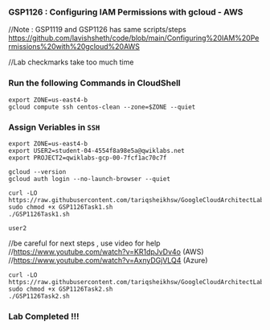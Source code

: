 ### GSP1126 :  Configuring IAM Permissions with gcloud - AWS 

//Note : GSP1119 and GSP1126 has same scripts/steps
https://github.com/lavishsheth/code/blob/main/Configuring%20IAM%20Permissions%20with%20gcloud%20AWS

//Lab checkmarks take too much time 

### Run the following Commands in CloudShell

```
export ZONE=us-east4-b
gcloud compute ssh centos-clean --zone=$ZONE --quiet
```
### Assign Veriables in `SSH`
```
export ZONE=us-east4-b
export USER2=student-04-4554f8a98e5a@qwiklabs.net
export PROJECT2=qwiklabs-gcp-00-7fcf1ac70c7f
```
```
gcloud --version
gcloud auth login --no-launch-browser --quiet
```
```
curl -LO https://raw.githubusercontent.com/tariqsheikhsw/GoogleCloudArchitectLabs/main/Solutions/GSP1126Task1.sh
sudo chmod +x GSP1126Task1.sh
./GSP1126Task1.sh
```
```
user2
```
//be careful for next steps , use video for help   
//https://www.youtube.com/watch?v=KR1dpJvDv4o (AWS)  
//https://www.youtube.com/watch?v=AxnyDGjVLQ4 (Azure)   
```
curl -LO https://raw.githubusercontent.com/tariqsheikhsw/GoogleCloudArchitectLabs/main/Solutions/GSP1126Task2.sh
sudo chmod +x GSP1126Task2.sh
./GSP1126Task2.sh
```


### Lab Completed !!! 

